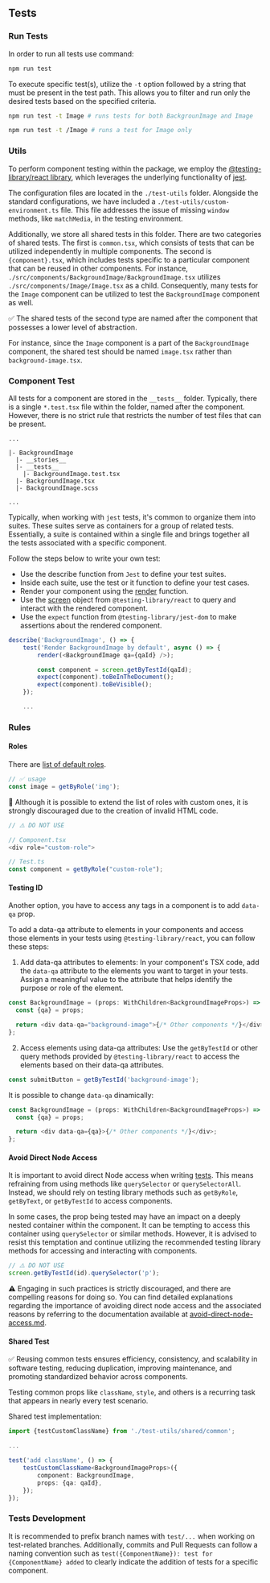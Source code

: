 ## Tests

### Run Tests

In order to run all tests use command:

```bash
npm run test
```

To execute specific test(s), utilize the `-t` option followed by a string that must be present in the test path. This allows you to filter and run only the desired tests based on the specified criteria.

```bash
npm run test -t Image # runs tests for both BackgrounImage and Image

npm run test -t /Image # runs a test for Image only
```

### Utils

To perform component testing within the package, we employ the [@testing-library/react library](https://testing-library.com/docs/react-testing-library/intro/), which leverages the underlying functionality of [jest](https://jestjs.io/).

The configuration files are located in the `./test-utils` folder. Alongside the standard configurations, we have included a `./test-utils/custom-environment.ts` file. This file addresses the issue of missing `window` methods, like `matchMedia`, in the testing environment.

Additionally, we store all shared tests in this folder. There are two categories of shared tests. The first is `common.tsx`, which consists of tests that can be utilized independently in multiple components. The second is `{component}.tsx`, which includes tests specific to a particular component that can be reused in other components. For instance, `./src/components/BackgroundImage/BackgroundImage.tsx` utilizes `./src/components/Image/Image.tsx` as a child. Consequently, many tests for the `Image` component can be utilized to test the `BackgroundImage` component as well.

✅ The shared tests of the second type are named after the component that possesses a lower level of abstraction.

For instance, since the `Image` component is a part of the `BackgroundImage` component, the shared test should be named `image.tsx` rather than `background-image.tsx`.

### Component Test

All tests for a component are stored in the `__tests__` folder. Typically, there is a single `*.test.tsx` file within the folder, named after the component. However, there is no strict rule that restricts the number of test files that can be present.

```
...

|- BackgroundImage
  |- __stories__
  |- __tests__
    |- BackgroundImage.test.tsx
  |- BackgroundImage.tsx
  |- BackgroundImage.scss

...
```

Typically, when working with `jest` tests, it's common to organize them into suites. These suites serve as containers for a group of related tests. Essentially, a suite is contained within a single file and brings together all the tests associated with a specific component.

Follow the steps below to write your own test:

- Use the describe function from `Jest` to define your test suites.
- Inside each suite, use the test or it function to define your test cases.
- Render your component using the [render](https://testing-library.com/docs/react-testing-library/api#render) function.
- Use the [screen](https://testing-library.com/docs/queries/about/#screen) object from `@testing-library/react` to query and interact with the rendered component.
- Use the `expect` function from `@testing-library/jest-dom` to make assertions about the rendered component.

```ts
describe('BackgroundImage', () => {
    test('Render BackgroundImage by default', async () => {
        render(<BackgroundImage qa={qaId} />);

        const component = screen.getByTestId(qaId);
        expect(component).toBeInTheDocument();
        expect(component).toBeVisible();
    });

    ...
```

### Rules

#### Roles

There are [list of default roles](./default-roles.md).

```ts
// ✅ usage
const image = getByRole('img');
```

🚫 Although it is possible to extend the list of roles with custom ones, it is strongly discouraged due to the creation of invalid HTML code.

```ts
// ⚠️ DO NOT USE

// Component.tsx
<div role="custom-role">

// Test.ts
const component = getByRole("custom-role");
```

#### Testing ID

Another option, you have to access any tags in a component is to add `data-qa` prop.

To add a data-qa attribute to elements in your components and access those elements in your tests using `@testing-library/react`, you can follow these steps:

1. Add data-qa attributes to elements: In your component's TSX code, add the `data-qa` attribute to the elements you want to target in your tests. Assign a meaningful value to the attribute that helps identify the purpose or role of the element.

```ts
const BackgroundImage = (props: WithChildren<BackgroundImageProps>) => {
  const {qa} = props;

  return <div data-qa="background-image">{/* Other components */}</div>;
};
```

2. Access elements using data-qa attributes: Use the `getByTestId` or other query methods provided by `@testing-library/react` to access the elements based on their data-qa attributes.

```ts
const submitButton = getByTestId('background-image');
```

It is possible to change `data-qa` dinamically:

```ts
const BackgroundImage = (props: WithChildren<BackgroundImageProps>) => {
  const {qa} = props;

  return <div data-qa={qa}>{/* Other components */}</div>;
};
```

#### Avoid Direct Node Access

It is important to avoid direct Node access when writing [tests](./avoid-direct-node-access.md). This means refraining from using methods like `querySelector` or `querySelectorAll`. Instead, we should rely on testing library methods such as `getByRole`, `getByText`, or `getByTestId` to access components.

In some cases, the prop being tested may have an impact on a deeply nested container within the component. It can be tempting to access this container using `querySelector` or similar methods. However, it is advised to resist this temptation and continue utilizing the recommended testing library methods for accessing and interacting with components.

```ts
// ⚠️ DO NOT USE
screen.getByTestId(id).querySelector('p');
```

⚠️ Engaging in such practices is strictly discouraged, and there are compelling reasons for doing so. You can find detailed explanations regarding the importance of avoiding direct node access and the associated reasons by referring to the documentation available at [avoid-direct-node-access.md](./avoid-direct-node-access.md).

#### Shared Test

✅ Reusing common tests ensures efficiency, consistency, and scalability in software testing, reducing duplication, improving maintenance, and promoting standardized behavior across components.

Testing common props like `className`, `style`, and others is a recurring task that appears in nearly every test scenario.

Shared test implementation:

```ts
import {testCustomClassName} from './test-utils/shared/common';

...

test('add className', () => {
    testCustomClassName<BackgroundImageProps>({
        component: BackgroundImage,
        props: {qa: qaId},
    });
});
```

### Tests Development

It is recommended to prefix branch names with `test/...` when working on test-related branches. Additionally, commits and Pull Requests can follow a naming convention such as `test({ComponentName}): test for {ComponentName} added` to clearly indicate the addition of tests for a specific component.
